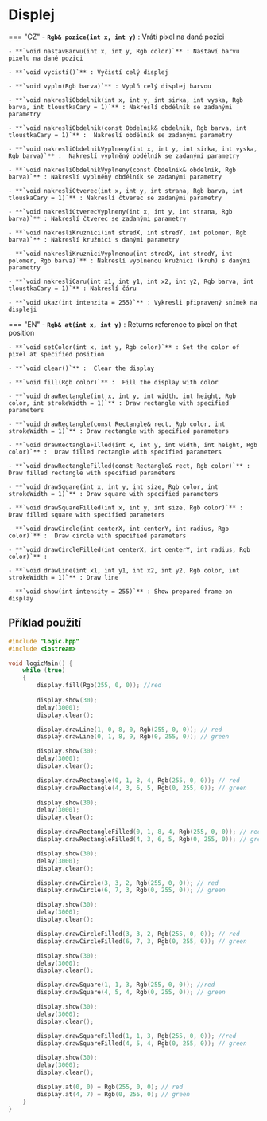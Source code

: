 # Displej

=== "CZ"
	- **`Rgb& pozice(int x, int y)`** :	Vrátí pixel na dané pozici

	- **`void nastavBarvu(int x, int y, Rgb color)`** :	Nastaví barvu pixelu na dané pozici

	- **`void vycisti()`** : Vyčistí celý displej

	- **`void vypln(Rgb barva)`** :	Vyplň celý displej barvou

	- **`void nakresliObdelnik(int x, int y, int sirka, int vyska, Rgb barva, int tloustkaCary = 1)`** : Nakreslí obdélník se zadanými parametry

	- **`void nakresliObdelnik(const Obdelnik& obdelnik, Rgb barva, int tloustkaCary = 1)`** :	Nakreslí obdélník se zadanými parametry

	- **`void nakresliObdelnikVyplneny(int x, int y, int sirka, int vyska, Rgb barva)`** :	Nakreslí vyplněný obdélník se zadanými parametry

	- **`void nakresliObdelnikVyplneny(const Obdelnik& obdelnik, Rgb barva)`** : Nakreslí vyplněný obdélník se zadanými parametry	

	- **`void nakresliCtverec(int x, int y, int strana, Rgb barva, int tlouskaCary = 1)`** : Nakreslí čtverec se zadanými parametry	

	- **`void nakresliCtverecVyplneny(int x, int y, int strana, Rgb barva)`** :	Nakreslí čtverec se zadanými parametry

	- **`void nakresliKruznici(int stredX, int stredY, int polomer, Rgb barva)`** :	Nakreslí kružnici s danými parametry

	- **`void nakresliKruzniciVyplnenou(int stredX, int stredY, int polomer, Rgb barva)`** : Nakreslí vyplněnou kružnici (kruh) s danými parametry
		
	- **`void nakresliCaru(int x1, int y1, int x2, int y2, Rgb barva, int tloustkaCary = 1)`** : Nakreslí čáru	

	- **`void ukaz(int intenzita = 255)`** : Vykresli připravený snímek na displeji	


=== "EN"
	- **`Rgb& at(int x, int y)`** :	Returns reference to pixel on that position

	- **`void setColor(int x, int y, Rgb color)`** : Set the color of pixel at specified position

	- **`void clear()`** :	Clear the display

	- **`void fill(Rgb color)`** :	Fill the display with color

	- **`void drawRectangle(int x, int y, int width, int height, Rgb color, int strokeWidth = 1)`** : Draw rectangle with specified parameters

	- **`void drawRectangle(const Rectangle& rect, Rgb color, int strokeWidth = 1)`** :	Draw rectangle with specified parameters

	- **`void drawRectangleFilled(int x, int y, int width, int height, Rgb color)`** :	Draw filled rectangle with specified parameters

	- **`void drawRectangleFilled(const Rectangle& rect, Rgb color)`** : Draw filled rectangle with specified parameters	

	- **`void drawSquare(int x, int y, int size, Rgb color, int strokeWidth = 1)`** : Draw square with specified parameters	

	- **`void drawSquareFilled(int x, int y, int size, Rgb color)`** :	Draw filled square with specified parameters

	- **`void drawCircle(int centerX, int centerY, int radius, Rgb color)`** :	Draw circle with specified parameters

	- **`void drawCircleFilled(int centerX, int centerY, int radius, Rgb color)`** :	

	- **`void drawLine(int x1, int y1, int x2, int y2, Rgb color, int strokeWidth = 1)`** :	Draw line

	- **`void show(int intensity = 255)`** : Show prepared frame on display

## Příklad použití

```cpp
#include "Logic.hpp"
#include <iostream>

void logicMain() {
    while (true)
    {
        display.fill(Rgb(255, 0, 0)); //red
        
        display.show(30);
        delay(3000);
        display.clear();

        display.drawLine(1, 0, 8, 0, Rgb(255, 0, 0)); // red
        display.drawLine(0, 1, 8, 9, Rgb(0, 255, 0)); // green

        display.show(30);
        delay(3000);
        display.clear();

        display.drawRectangle(0, 1, 8, 4, Rgb(255, 0, 0)); // red
        display.drawRectangle(4, 3, 6, 5, Rgb(0, 255, 0)); // green
        
        display.show(30);
        delay(3000);
        display.clear();

        display.drawRectangleFilled(0, 1, 8, 4, Rgb(255, 0, 0)); // red
        display.drawRectangleFilled(4, 3, 6, 5, Rgb(0, 255, 0)); // green

        display.show(30);
        delay(3000);
        display.clear();

        display.drawCircle(3, 3, 2, Rgb(255, 0, 0)); // red
        display.drawCircle(6, 7, 3, Rgb(0, 255, 0)); // green

        display.show(30);
        delay(3000);
        display.clear();

        display.drawCircleFilled(3, 3, 2, Rgb(255, 0, 0)); // red
        display.drawCircleFilled(6, 7, 3, Rgb(0, 255, 0)); // green   

        display.show(30);
        delay(3000);
        display.clear();

        display.drawSquare(1, 1, 3, Rgb(255, 0, 0)); //red
        display.drawSquare(4, 5, 4, Rgb(0, 255, 0)); // green

        display.show(30);
        delay(3000);
        display.clear();

        display.drawSquareFilled(1, 1, 3, Rgb(255, 0, 0)); //red
        display.drawSquareFilled(4, 5, 4, Rgb(0, 255, 0)); // green

        display.show(30);
        delay(3000);
        display.clear();

        display.at(0, 0) = Rgb(255, 0, 0); // red
        display.at(4, 7) = Rgb(0, 255, 0); // green
    }
}
```